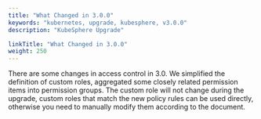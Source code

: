 ```yaml
---
title: "What Changed in 3.0.0"
keywords: "kubernetes, upgrade, kubesphere, v3.0.0"
description: "KubeSphere Upgrade"

linkTitle: "What Changed in 3.0.0"
weight: 250
---
```


There are some changes in access control in 3.0. We simplified the definition of custom roles, aggregated some closely related permission items into permission groups. The custom role will not change during the upgrade, custom roles that match the new policy rules can be used directly, otherwise you need to manually modify them according to the document.
